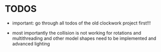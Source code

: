 # TODOS 

- important: go through all todos of the old clockwork project first!!!

- most importantly the collision is not working for rotations and multithreading and other model shapes need to be implemented and advanced lighting